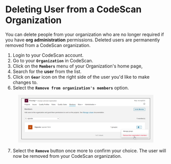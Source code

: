 # Deleting User from a CodeScan Organization

You can delete people from your organization who are no longer required if you have **org administration** permissions. Deleted users are permanently removed from a CodeScan organization.

1. Login to your CodeScan account.
2. Go to your **`Organization`** in CodeScan.
3. Click on the **`Members`** menu of your Organization's home page,
4. Search for the **user** from the list.
5. Click on **`Gear`** icon on the right side of the user you'd like to make changes to.
6. Select the **`Remove from organization's members`** option.

<figure><img src="../../../../.gitbook/assets/image (15) (1) (1) (1) (1) (1) (1) (1) (1) (1) (1) (1) (1) (1) (1).png" alt=""><figcaption></figcaption></figure>

7. Select the **`Remove`** button once more to confirm your choice. The user will now be removed from your CodeScan organization.
